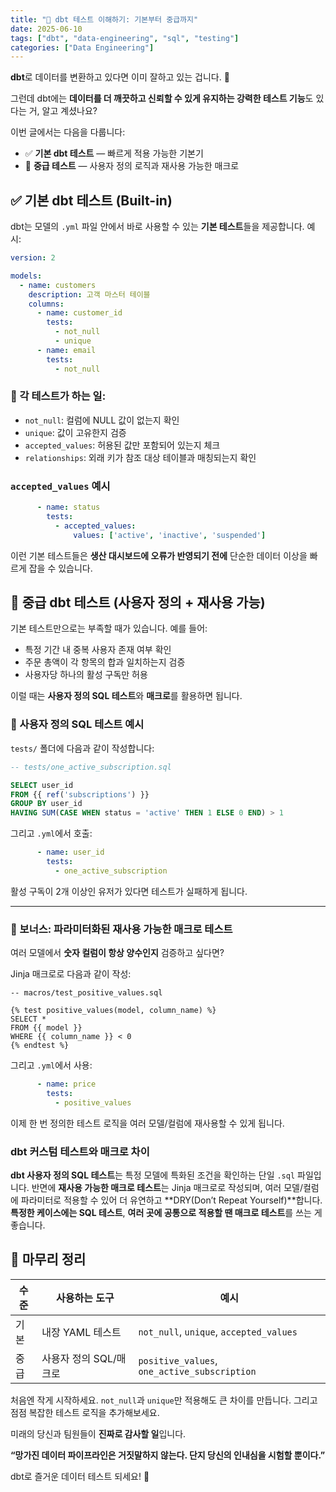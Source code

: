 ```yaml
---
title: "💯 dbt 테스트 이해하기: 기본부터 중급까지"
date: 2025-06-10
tags: ["dbt", "data-engineering", "sql", "testing"]
categories: ["Data Engineering"]
---
```


**dbt**로 데이터를 변환하고 있다면 이미 잘하고 있는 겁니다. 🙌  

그런데 dbt에는 **데이터를 더 깨끗하고 신뢰할 수 있게 유지하는 강력한 테스트 기능**도 있다는 거, 알고 계셨나요?

이번 글에서는 다음을 다룹니다:

- ✅ **기본 dbt 테스트** — 빠르게 적용 가능한 기본기
- 🚀 **중급 테스트** — 사용자 정의 로직과 재사용 가능한 매크로



## ✅ 기본 dbt 테스트 (Built-in)

dbt는 모델의 `.yml` 파일 안에서 바로 사용할 수 있는 **기본 테스트**들을 제공합니다. 예시:

```yaml
version: 2

models:
  - name: customers
    description: 고객 마스터 테이블
    columns:
      - name: customer_id
        tests:
          - not_null
          - unique
      - name: email
        tests:
          - not_null
````

### 🔧 각 테스트가 하는 일:

* `not_null`: 컬럼에 NULL 값이 없는지 확인
* `unique`: 값이 고유한지 검증
* `accepted_values`: 허용된 값만 포함되어 있는지 체크
* `relationships`: 외래 키가 참조 대상 테이블과 매칭되는지 확인

### `accepted_values` 예시

```yaml
      - name: status
        tests:
          - accepted_values:
              values: ['active', 'inactive', 'suspended']
```

이런 기본 테스트들은 **생산 대시보드에 오류가 반영되기 전에** 단순한 데이터 이상을 빠르게 잡을 수 있습니다.



## 🚀 중급 dbt 테스트 (사용자 정의 + 재사용 가능)

기본 테스트만으로는 부족할 때가 있습니다. 예를 들어:

* 특정 기간 내 중복 사용자 존재 여부 확인
* 주문 총액이 각 항목의 합과 일치하는지 검증
* 사용자당 하나의 활성 구독만 허용

이럴 때는 **사용자 정의 SQL 테스트**와 **매크로**를 활용하면 됩니다.

### 🧪 사용자 정의 SQL 테스트 예시

`tests/` 폴더에 다음과 같이 작성합니다:

```sql
-- tests/one_active_subscription.sql

SELECT user_id
FROM {{ ref('subscriptions') }}
GROUP BY user_id
HAVING SUM(CASE WHEN status = 'active' THEN 1 ELSE 0 END) > 1
```

그리고 `.yml`에서 호출:

```yaml
      - name: user_id
        tests:
          - one_active_subscription
```

활성 구독이 2개 이상인 유저가 있다면 테스트가 실패하게 됩니다.

---

### 🧰 보너스: 파라미터화된 재사용 가능한 매크로 테스트

여러 모델에서 **숫자 컬럼이 항상 양수인지** 검증하고 싶다면?

Jinja 매크로로 다음과 같이 작성:

```jinja
-- macros/test_positive_values.sql

{% test positive_values(model, column_name) %}
SELECT *
FROM {{ model }}
WHERE {{ column_name }} < 0
{% endtest %}
```

그리고 `.yml`에서 사용:

```yaml
      - name: price
        tests:
          - positive_values
```

이제 한 번 정의한 테스트 로직을 여러 모델/컬럼에 재사용할 수 있게 됩니다.

### dbt 커스텀 테스트와 매크로 차이 

**dbt 사용자 정의 SQL 테스트**는 특정 모델에 특화된 조건을 확인하는 단일 `.sql` 파일입니다.
반면에 **재사용 가능한 매크로 테스트**는 Jinja 매크로로 작성되며, 여러 모델/컬럼에 파라미터로 적용할 수 있어 더 유연하고 \*\*DRY(Don’t Repeat Yourself)\*\*합니다.
**특정한 케이스에는 SQL 테스트**, **여러 곳에 공통으로 적용할 땐 매크로 테스트**를 쓰는 게 좋습니다.


## 🧵 마무리 정리

| 수준 | 사용하는 도구        | 예시                                           |
| -- | -------------- | -------------------------------------------- |
| 기본 | 내장 YAML 테스트    | `not_null`, `unique`, `accepted_values`      |
| 중급 | 사용자 정의 SQL/매크로 | `positive_values`, `one_active_subscription` |

처음엔 작게 시작하세요. `not_null`과 `unique`만 적용해도 큰 차이를 만듭니다.
그리고 점점 복잡한 테스트 로직을 추가해보세요.

미래의 당신과 팀원들이 **진짜로 감사할 일**입니다.

**“망가진 데이터 파이프라인은 거짓말하지 않는다. 단지 당신의 인내심을 시험할 뿐이다.”**

dbt로 즐거운 데이터 테스트 되세요! 🧪

